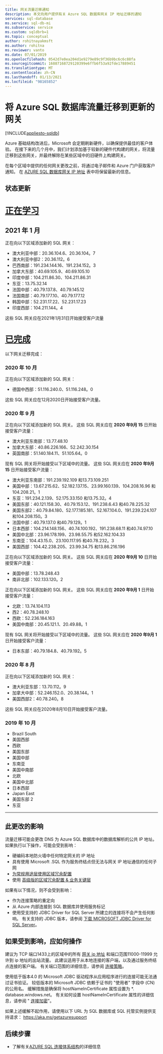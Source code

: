 ```yaml
---
title: 网关流量迁移通知
description: 本文向用户提供有关 Azure SQL 数据库网关 IP 地址迁移的通知
services: sql-database
ms.service: sql-db-mi
ms.subservice: service
ms.custom: sqldbrb=1
ms.topic: conceptual
author: rohitnayakmsft
ms.author: rohitna
ms.reviewer: vanto
ms.date: 07/01/2019
ms.openlocfilehash: 0542d7e0ea204d1e9279e89c9f36b9bc6c6c88fa
ms.sourcegitcommit: 16887168729120399e6ffb6f53a92fde17889451
ms.translationtype: MT
ms.contentlocale: zh-CN
ms.lasthandoff: 01/13/2021
ms.locfileid: "98165852"
---
```

# <a name="azure-sql-database-traffic-migration-to-newer-gateways"></a>将 Azure SQL 数据库流量迁移到更新的网关
[!INCLUDE[appliesto-sqldb](../includes/appliesto-sqldb.md)]

Azure 基础结构改进后，Microsoft 会定期刷新硬件，以确保提供最佳的客户体验。 在接下来的几个月中，我们计划添加基于较新的硬件代构建的网关，将流量迁移到这些网关，并最终解除在某些区域中的旧硬件上构建网关。  

在每个区域中提供的任何网关更改之前，将通过电子邮件和 Azure 门户获取客户通知。 在 [AZURE SQL 数据库网关 IP 地址](connectivity-architecture.md#gateway-ip-addresses) 表中将保留最新的信息。

## <a name="status-updates"></a>状态更新

# <a name="in-progress"></a>[正在学习](#tab/in-progress-ip)
## <a name="january-2021"></a>2021 年 1 月
正在向以下区域添加新的 SQL 网关：

- 澳大利亚中部：20.36.104.6、20.36.104。7 
- 澳大利亚中部2：20.36.112。6 
- 巴西南部：191.234.144.16、191.234.152。3 
- 加拿大东部：40.69.105.9、40.69.105.10
- 印度中部：104.211.86.30、104.211.86.31 
- 东亚：13.75.32.14 
- 法国中部：40.79.137.8、40.79.145.12 
- 法国南部：40.79.177.10、40.79.177.12
- 韩国中部：52.231.17.22、52.231.17.23
- 印度西部：104.211.144。4

这些 SQL 网关应在2021年1月31日开始接受客户流量

# <a name="completed"></a>[已完成](#tab/completed-ip)
以下网关迁移完成： 

### <a name="october-2020"></a>2020 年 10 月

正在向以下区域添加新的 SQL 网关：

- 德国中西部：51.116.240.0、51.116.248。0

这些 SQL 网关应在12月2020日开始接受客户流量。 

### <a name="september-2020"></a>2020 年 9 月
正在向以下区域添加新的 SQL 网关。 这些 SQL 网关应在 **2020 年9月 15** 日开始接受客户流量：

- 澳大利亚东南部：13.77.48.10
- 加拿大东部：40.86.226.166、52.242.30.154
- 英国南部：51.140.184.11、51.105.64。0

现有 SQL 网关将开始接受以下区域中的流量。 这些 SQL 网关应在 **2020 年9月 15** 日开始接受客户流量：

- 澳大利亚东南部：191.239.192.109 和13.73.109.251
- 美国中部：13.67.215.62、52.182.137.15、23.99.160.139、104.208.16.96 和104.208.21。1
- 东亚：191.234.2.139、52.175.33.150 和13.75.32。4
- 美国东部：40.121.158.30、40.79.153.12、191.238.6.43 和40.78.225.32
- 美国东部2：40.79.84.180、52.177.185.181、52.167.104.0、191.239.224.107 和104.208.150。3
- 法国中部：40.79.137.0 和40.79.129。1
- 日本西部：104.214.148.156、40.74.100.192、191.238.68.11 和40.74.97.10
- 美国中北部：23.96.178.199、23.98.55.75 和52.162.104.33
- 东南亚：104.43.15.0、23.100.117.95 和40.78.232。3
- 美国西部：104.42.238.205、23.99.34.75 和13.86.216.196

正在向以下区域添加新的 SQL 网关。 这些 SQL 网关应在 **2020 年9月 10** 日开始接受客户流量：

- 美国中部：13.78.248.43 
- 南非北部：102.133.120。2  

正在向以下区域添加新的 SQL 网关。 这些 SQL 网关应在 **2020 年9月 1** 日开始接受客户流量：

- 北欧：13.74.104.113 
- 西2：40.78.248.10 
- 西欧：52.236.184.163 
- 美国中南部：20.45.121.1、20.49.88。1 

现有 SQL 网关将开始接受以下区域中的流量。 这些 SQL 网关应在 **2020 年9月 1** 日开始接受客户流量：
- 日本东部：40.79.184.8、40.79.192。5


### <a name="august-2020"></a>2020 年 8 月

正在向以下区域添加新的 SQL 网关：

- 澳大利亚东部：13.70.112。9
- 加拿大中部：52.246.152.0、20.38.144。1 
- 美国西部2：40.78.240。8

这些 SQL 网关应在2020年8月10日开始接受客户流量。 

### <a name="october-2019"></a>2019 年 10 月
- Brazil South
- 美国西部
- 西欧
- 美国东部
- 美国中部
- 东南亚
- 美国中南部
- 北欧
- 美国中北部
- 日本西部
- Japan East
- 美国东部 2
- 东亚

---

## <a name="impact-of-this-change"></a>此更改的影响

流量迁移可能会更改 DNS 为 Azure SQL 数据库中的数据库解析的公共 IP 地址。
如果执行以下操作，可能会受到影响：

- 硬编码本地防火墙中任何特定网关的 IP 地址
- 具有使用 Microsoft .SQL 作为服务终结点但无法与网关 IP 地址通信的任何子网
- [为常规用途层使用区域冗余配置](high-availability-sla.md#general-purpose-service-tier-zone-redundant-availability-preview)
- 使用 [高级版的区域冗余配置 & 业务关键层](high-availability-sla.md#premium-and-business-critical-service-tier-zone-redundant-availability)

如果有以下情况，则不会受到影响：
 
- 作为连接策略的重定向
- 从 Azure 内部连接到 SQL 数据库并使用服务标记
- 使用受支持的 JDBC Driver for SQL Server 所建立的连接将不会产生任何影响。 有关支持的 JDBC 版本，请参阅 [下载 MICROSOFT JDBC Driver for SQL Server](/sql/connect/jdbc/download-microsoft-jdbc-driver-for-sql-server)。

## <a name="what-to-do-you-do-if-youre-affected"></a>如果受到影响，应如何操作

建议为 TCP 端口1433上的区域中的所有 [网关 ip 地址](connectivity-architecture.md#gateway-ip-addresses) 和端口范围11000-11999 允许到 ip 地址的出站流量。 此建议适用于从本地连接的客户端，以及通过服务终结点连接的客户端。 有关端口范围的详细信息，请参阅 [连接策略](connectivity-architecture.md#connection-policy)。

使用低于版本4.0 的 Microsoft JDBC 驱动程序从应用程序进行的连接可能无法通过证书验证。 较低版本的 Microsoft JDBC 依赖于证书的 "使用者" 字段中 (CN) 的公用名。 缓解措施是确保将 hostNameInCertificate 属性设置为 *. database.windows.net。 有关如何设置 hostNameInCertificate 属性的详细信息，请参阅 " [连接加密](/sql/connect/jdbc/connecting-with-ssl-encryption)"。

如果上述缓解不起作用，请使用以下 URL 为 SQL 数据库或 SQL 托管实例提供支持请求： https://aka.ms/getazuresupport

## <a name="next-steps"></a>后续步骤

- 了解有关[AZURE SQL 连接体系结构](connectivity-architecture.md)的详细信息
